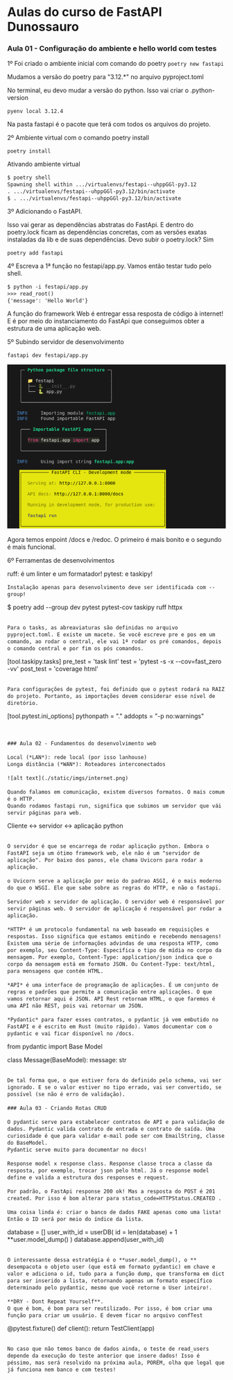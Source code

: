 # Aulas do curso de FastAPI Dunossauro

### Aula 01 - Configuração do ambiente e hello world com testes

1º Foi criado o ambiente inicial com comando do poetry
``
poetry new fastapi
``

Mudamos a versão do poetry para "3.12.*" no arquivo pyproject.toml

No terminal, eu devo mudar a versão do python. Isso vai criar o .python-version

```
pyenv local 3.12.4
```

Na pasta fastapi é o pacote que terá com todos os arquivos do projeto. 

2º Ambiente virtual com o comando poetry install

```
poetry install 
```

Ativando ambiente virtual

```
$ poetry shell
Spawning shell within .../virtualenvs/festapi--uhppGGl-py3.12
. .../virtualenvs/festapi--uhppGGl-py3.12/bin/activate
$ . .../virtualenvs/festapi--uhppGGl-py3.12/bin/activate
```

3º Adicionando o FastAPI.

Isso vai gerar as dependências abstratas do FastApi. E dentro do poetry.lock ficam as dependências concretas, com as versões exatas instaladas da lib e de suas dependências. 
Devo subir o poetry.lock? Sim

```
poetry add fastapi
```

4º Escreva a 1ª função no festapi/app.py. Vamos então testar tudo pelo shell.

```
$ python -i festapi/app.py 
>>> read_root()
{'message': 'Hello World'}
```

A função do framework Web é entregar essa resposta de código à internet! E é por meio do instanciamento do FastApi que conseguimos obter a estrutura de uma aplicação web.

5º Subindo servidor de desenvolvimento

```
fastapi dev festapi/app.py
```

![alt text](./static/imgs/image.png)

Agora temos enpoint /docs e /redoc. O primeiro é mais bonito e o segundo é mais funcional.

6º Ferramentas de desenvolvimentos

ruff: é um linter e um formatador!
pytest: e taskipy!

```
Instalação apenas para desenvolvimento deve ser identificada com --group!

```
$ poetry add --group dev pytest pytest-cov taskipy ruff httpx
```

Para o tasks, as abreaviaturas são definidas no arquivo pyproject.toml. E existe um macete. Se você escreve pre e pos em um comando, ao rodar o central, ele vai 1ª rodar os pré comandos, depois o comando central e por fim os pós comandos.

```
[tool.taskipy.tasks]
pre_test = 'task lint'
test = 'pytest -s -x --cov=fast_zero -vv'
post_test = 'coverage html'
```

Para configurações de pytest, foi definido que o pytest rodará na RAIZ do projeto. Portanto, as importações devem considerar esse nível de diretório. 
```
[tool.pytest.ini_options]
pythonpath = "."
addopts = "-p no:warnings"
```


### Aula 02 - Fundamentos do desenvolvimento web

Local (*LAN*): rede local (por isso lanhouse)
Longa distância (*WAN*): Roteadores interconectados

![alt text](./static/imgs/internet.png)

Quando falamos em comunicação, existem diversos formatos. O mais comum é o HTTP.
Quando rodamos fastapi run, significa que subimos um servidor que vái servir páginas para web.

```
Cliente <-> servidor <-> aplicação python
```

O servidor é que se encarrega de rodar aplicação python. Embora o FastAPI seja um ótimo framework web, ele não é um "servidor de aplicação". Por baixo dos panos, ele chama Uvicorn para rodar a aplicação.

o Uvicorn serve a aplicação por meio do padrao ASGI, é o mais moderno do que o WSGI. Ele que sabe sobre as regras do HTTP, e não o fastapi. 

Servidor web x servidor de aplicação. O servidor web é responsável por servir páginas web. O servidor de aplicação é responsável por rodar a aplicação.

*HTTP* é um protocolo fundamental na web baseado em requisições e respostas. Isso significa que estamos emitindo e recebendo mensagens!
Existem uma série de informações advindas de uma resposta HTTP, como por exemplo, seu Content-Type: Especifica o tipo de mídia no corpo da mensagem. Por exemplo, Content-Type: application/json indica que o corpo da mensagem está em formato JSON. Ou Content-Type: text/html, para mensagens que contém HTML.

*API* é uma interface de programação de aplicações. É um conjunto de regras e padrões que permite a comunicação entre aplicações. O que vamos retornar aqui é JSON. API Rest retornam HTML, o que faremos é uma API não REST, pois vai retornar um JSON. 

*Pydantic* para fazer esses contratos, o pydantic já vem embutido no FastAPI e é escrito em Rust (muito rápido). Vamos documentar com o pydantic e vai ficar disponível no /docs. 

```
from pydantic import Base Model 

class Message(BaseModel):
    message: str
```

De tal forma que, o que estiver fora do definido pelo schema, vai ser ignorado. E se o valor estiver no tipo errado, vai ser convertido, se possível (se não é erro de validação).

### Aula 03 - Criando Rotas CRUD 

O pydantic serve para estabelecer contratos de API e para validação de dados. Pydantic valida contrato de entrada e contrato de saída. Uma curiosidade é que para validar e-mail pode ser com EmailString, classe do BaseModel. 
Pydantic serve muito para documentar no docs!

Response model x response class. Response classe troca a classe da resposta, por exemplo, trocar json pelo html. Já o response model define e valida a estrutura dos responses e request.

Por padrão, o FastApi response 200 ok! Mas a resposta do POST é 201 created. Por isso é bom alterar para status_code=HTTPStatus.CREATED .

Uma coisa linda é: criar o banco de dados FAKE apenas como uma lista! Então o ID será por meio do índice da lista.

```
database = []
user_with_id = userDB(
    id = len(database) + 1
    **user.model_dump()
)
database.append(user_with_id)
```

O interessante dessa estratégia é o **user.model_dump(), o ** desempacota o objeto user (que está em formato pydantic) em chave e valor e adiciona o id, tudo para a função dump, que transforma em dict para ser inserido a lista, retornando apenas um formato específico determinado pelo pydantic, mesmo que você retorne o User inteiro!. 

**DRY - Dont Repeat Yourself**. 
O que é bom, é bom para ser reutilizado. Por isso, é bom criar uma função para criar um usuário. E devem ficar no arquivo confTest

```
@pytest.fixture()
def client():
    return TestClient(app)
```

No caso que não temos banco de dados ainda, o teste de read_users depende da execução do teste anterior que insere dados! Isso é péssimo, mas será resolvido na próxima aula, PORÉM, olha que legal que já funciona nem banco e com testes!